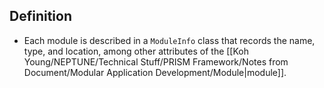 ## Definition
- Each module is described in a `ModuleInfo` class that records the name, type, and location, among other attributes of the [[Koh Young/NEPTUNE/Technical Stuff/PRISM Framework/Notes from Document/Modular Application Development/Module|module]].